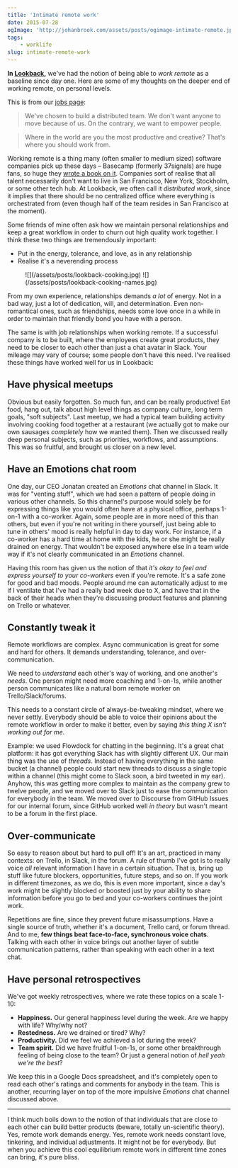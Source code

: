 ```yaml
---
title: 'Intimate remote work'
date: 2015-07-28
ogImage: 'http://johanbrook.com/assets/posts/ogimage-intimate-remote.jpg'
tags:
    - worklife
slug: intimate-remote-work
---
```


**In [Lookback](http://lookback.io),** we've had the notion of being able to _work remote_ as a
baseline since day one. Here are some of my thoughts on the deeper end of working remote, on
personal levels.

This is from our [jobs page](http://lookback.io/jobs):

> We've chosen to build a distributed team. We don't want anyone to move because of us. On the
> contrary, we want to empower people.

> Where in the world are you the most productive and creative? That's where you should work from.

Working remote is a thing many (often smaller to medium sized) software companies pick up these days
– Basecamp (formerly 37signals) are huge fans, so huge they
[wrote a book on it](http://37signals.com/remote/). Companies sort of realise that all talent
necessarily don't want to live in San Francisco, New York, Stockholm, or some other tech hub. At
Lookback, we often call it _distributed work_, since it implies that there should be no centralized
office where everything is orchestrated from (even though half of the team resides in San Francisco
at the moment).

Some friends of mine often ask how we maintain personal relationships and keep a great workflow in
order to churn out high quality work together. I think these two things are tremendously important:

- Put in the energy, tolerance, and love, as in any relationship
- Realise it's a neverending process

<figure class="image--full image--hover">
  ![](/assets/posts/lookback-cooking.jpg)
  ![](/assets/posts/lookback-cooking-names.jpg)
</figure>

From my own experience, relationships demands _a lot_ of energy. Not in a bad way, just a lot of
dedication, will, and determination. Even non-romantical ones, such as friendships, needs some love
once in a while in order to maintain that friendly bond you have with a person.

The same is with job relationships when working remote. If a successful company is to be built,
where the employees create great products, they need to be closer to each other than just a chat
avatar in Slack. Your mileage may vary of course; some people don't have this need. I've realised
these things have worked well for us in Lookback:

## Have physical meetups

Obvious but easily forgotten. So much fun, and can be really productive! Eat food, hang out, talk
about high level things as company culture, long term goals, "soft subjects". Last meetup, we had a
typical team building activity involving cooking food together at a restaurant (we actually got to
make our own sausages _completely_ how we wanted them). Then we discussed really deep personal
subjects, such as priorities, workflows, and assumptions. This was so fruitful, and brought us
closer on a new level.

## Have an Emotions chat room

One day, our CEO Jonatan created an _Emotions_ chat channel in Slack. It was for "venting stuff",
which we had seen a pattern of people doing in various other channels. So this channel's purpose
would solely be for expressing things like you would often have at a physical office, perhaps 1-on-1
with a co-worker. Again, some people are in more need of this than others, but even if you're not
writing in there yourself, just being able to tune in others' mood is really helpful in day to day
work. For instance, if a co-worker has a hard time at home with the kids, he or she might be really
drained on energy. That wouldn't be exposed anywhere else in a team wide way if it's not clearly
communicated in an _Emotions_ channel.

Having this room has given us the notion of that _it's okay to feel and express yourself to your
co-workers_ even if you're remote. It's a safe zone for good and bad moods. People around me can
automatically adjust to me if I ventilate that I've had a really bad week due to X, and have that in
the back of their heads when they're discussing product features and planning on Trello or whatever.

## Constantly tweak it

Remote workflows are complex. Async communication is great for some and hard for others. It demands
understanding, tolerance, and over-communication.

We need to _understand_ each other's way of working, and one another's _needs_. One person might
need more coaching and 1-on-1s, while another person communicates like a natural born remote worker
on Trello/Slack/forums.

This needs to a constant circle of always-be-tweaking mindset, where we never settly. Everybody
should be able to voice their opinions about the remote workflow in order to make it better, even by
saying _this thing X isn't working out for me_.

Example: we used Flowdock for chatting in the beginning. It's a great chat platform: it has got
everything Slack has with slightly different UX. Our main thing was the use of _threads_. Instead of
having everything in the same bucket (a channel) people could start new threads to discuss a single
topic within a channel (this might come to Slack soon, a bird tweeted in my ear). Anyhow, this was
getting more complex to maintain as the company grew to twelve people, and we moved over to Slack
just to ease the communication for everybody in the team. We moved over to Discourse from GitHub
Issues for our internal forum, since GitHub worked well _in theory_ but wasn't meant to be a forum
in the first place.

## Over-communicate

So easy to reason about but hard to pull off! It's an art, practiced in many contexts: on Trello, in
Slack, in the forum. A rule of thumb I've got is to really voice _all_ relevant information I have
in a certain situation. That is, bring up stuff like future blockers, opportunities, future steps,
and so on. If you work in different timezones, as we do, this is even more important, since a day's
work might be slightly blocked or boosted just by your ability to share information before you go to
bed and your co-workers continues the joint work.

Repetitions are fine, since they prevent future misassumptions. Have a single source of truth,
whether it's a document, Trello card, or forum thread. And to me, **few things beat face-to-face,
synchronous voice chats**. Talking with each other in voice brings out another layer of subtle
communication patterns, rather than speaking with each other in a text chat.

## Have personal retrospectives

We've got weekly retrospectives, where we rate these topics on a scale 1-10:

- **Happiness.** Our general happiness level during the week. Are we happy with life? Why/why not?
- **Restedness.** Are we drained or tired? Why?
- **Productivity.** Did we feel we achieved a lot during the week?
- **Team spirit.** Did we have fruitful 1-on-1s, or some other breakthrough feeling of being close
  to the team? Or just a general notion of _hell yeah we're the best_?

We keep this in a Google Docs spreadsheet, and it's completely open to read each other's ratings and
comments for anybody in the team. This is another, recurring layer on top of the more impulsive
_Emotions_ chat channel discussed above.

---

I think much boils down to the notion of that individuals that are close to each other can build
better products (beware, totally un-scientific theory). Yes, remote work demands energy. Yes, remote
work needs constant love, tinkering, and individual adjustments. It might not be for everybody. But
when you achieve this cool equilibrium remote work in different time zones can bring, it's pure
bliss.
